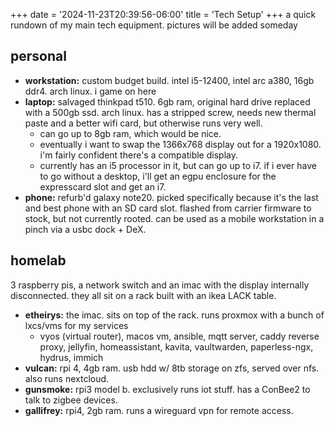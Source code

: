 +++
date = '2024-11-23T20:39:56-06:00'
title = 'Tech Setup'
+++
a quick rundown of my main tech equipment. pictures will be added someday

## personal

- **workstation:** custom budget build. intel i5-12400, intel arc a380, 16gb ddr4. arch linux. i game on here
- **laptop:** salvaged thinkpad t510. 6gb ram, original hard drive replaced with a 500gb ssd. arch linux. has a stripped screw, needs new thermal paste and a better wifi card, but otherwise runs very well.
    - can go up to 8gb ram, which would be nice.
    - eventually i want to swap the 1366x768 display out for a 1920x1080. i'm fairly confident there's a compatible display.
    - currently has an i5 processor in it, but can go up to i7. if i ever have to go without a desktop, i'll get an egpu enclosure for the expresscard slot and get an i7.
- **phone:** refurb'd galaxy note20. picked specifically because it's the last and best phone with an SD card slot. flashed from carrier firmware to stock, but not currently rooted. can be used as a mobile workstation in a pinch via a usbc dock + DeX.

## homelab

3 raspberry pis, a network switch and an imac with the display internally disconnected. they all sit on a rack built with an ikea LACK table.
- **etheirys:** the imac. sits on top of the rack. runs proxmox with a bunch of lxcs/vms for my services
    - vyos (virtual router), macos vm, ansible, mqtt server, caddy reverse proxy, jellyfin, homeassistant, kavita, vaultwarden, paperless-ngx, hydrus, immich
- **vulcan:** rpi 4, 4gb ram. usb hdd w/ 8tb storage on zfs, served over nfs. also runs nextcloud.
- **gunsmoke:** rpi3 model b. exclusively runs iot stuff. has a ConBee2 to talk to zigbee devices.
- **gallifrey:** rpi4, 2gb ram. runs a wireguard vpn for remote access.